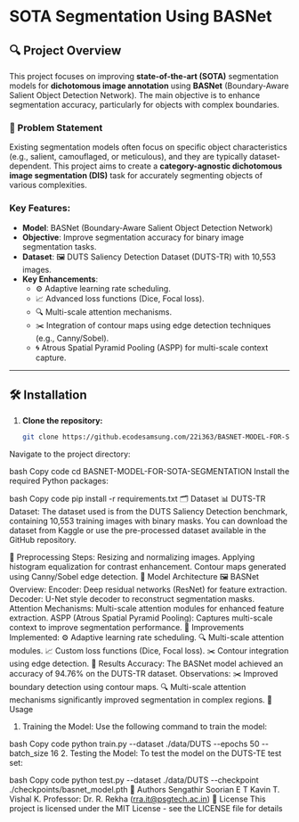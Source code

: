 # SOTA Segmentation Using BASNet

## 🔍 Project Overview

This project focuses on improving **state-of-the-art (SOTA)** segmentation models for **dichotomous image annotation** using **BASNet** (Boundary-Aware Salient Object Detection Network). The main objective is to enhance segmentation accuracy, particularly for objects with complex boundaries.

### 📝 Problem Statement

Existing segmentation models often focus on specific object characteristics (e.g., salient, camouflaged, or meticulous), and they are typically dataset-dependent. This project aims to create a **category-agnostic dichotomous image segmentation (DIS)** task for accurately segmenting objects of various complexities.

### Key Features:
- **Model**: BASNet (Boundary-Aware Salient Object Detection Network)
- **Objective**: Improve segmentation accuracy for binary image segmentation tasks.
- **Dataset**: 🖼️ DUTS Saliency Detection Dataset (DUTS-TR) with 10,553 images.
- **Key Enhancements**:
  - ⚙️ Adaptive learning rate scheduling.
  - 📈 Advanced loss functions (Dice, Focal loss).
  - 🔍 Multi-scale attention mechanisms.
  - ✂️ Integration of contour maps using edge detection techniques (e.g., Canny/Sobel).
  - 🌀 Atrous Spatial Pyramid Pooling (ASPP) for multi-scale context capture.

---

## 🛠️ Installation

1. **Clone the repository:**

   ```bash
   git clone https://github.ecodesamsung.com/22i363/BASNET-MODEL-FOR-SOTA-SEGMENTATION.git

Navigate to the project directory:

bash
Copy code
cd BASNET-MODEL-FOR-SOTA-SEGMENTATION
Install the required Python packages:

bash
Copy code
pip install -r requirements.txt
🗂️ Dataset
📊 DUTS-TR Dataset:
The dataset used is from the DUTS Saliency Detection benchmark, containing 10,553 training images with binary masks. You can download the dataset from Kaggle or use the pre-processed dataset available in the GitHub repository.

🔄 Preprocessing Steps:
Resizing and normalizing images.
Applying histogram equalization for contrast enhancement.
Contour maps generated using Canny/Sobel edge detection.
🧠 Model Architecture
🖼️ BASNet Overview:
Encoder: Deep residual networks (ResNet) for feature extraction.
Decoder: U-Net style decoder to reconstruct segmentation masks.
Attention Mechanisms: Multi-scale attention modules for enhanced feature extraction.
ASPP (Atrous Spatial Pyramid Pooling): Captures multi-scale context to improve segmentation performance.
🔧 Improvements Implemented:
⚙️ Adaptive learning rate scheduling.
🔍 Multi-scale attention modules.
📈 Custom loss functions (Dice, Focal loss).
✂️ Contour integration using edge detection.
🏅 Results
Accuracy: The BASNet model achieved an accuracy of 94.76% on the DUTS-TR dataset.
Observations:
✂️ Improved boundary detection using contour maps.
🔍 Multi-scale attention mechanisms significantly improved segmentation in complex regions.
🚀 Usage
1. Training the Model:
Use the following command to train the model:

bash
Copy code
python train.py --dataset ./data/DUTS --epochs 50 --batch_size 16
2. Testing the Model:
To test the model on the DUTS-TE test set:

bash
Copy code
python test.py --dataset ./data/DUTS --checkpoint ./checkpoints/basnet_model.pth
👥 Authors
Sengathir Soorian E T
Kavin T.
Vishal K.
Professor: Dr. R. Rekha (rra.it@psgtech.ac.in)
📄 License
This project is licensed under the MIT License - see the LICENSE file for details
